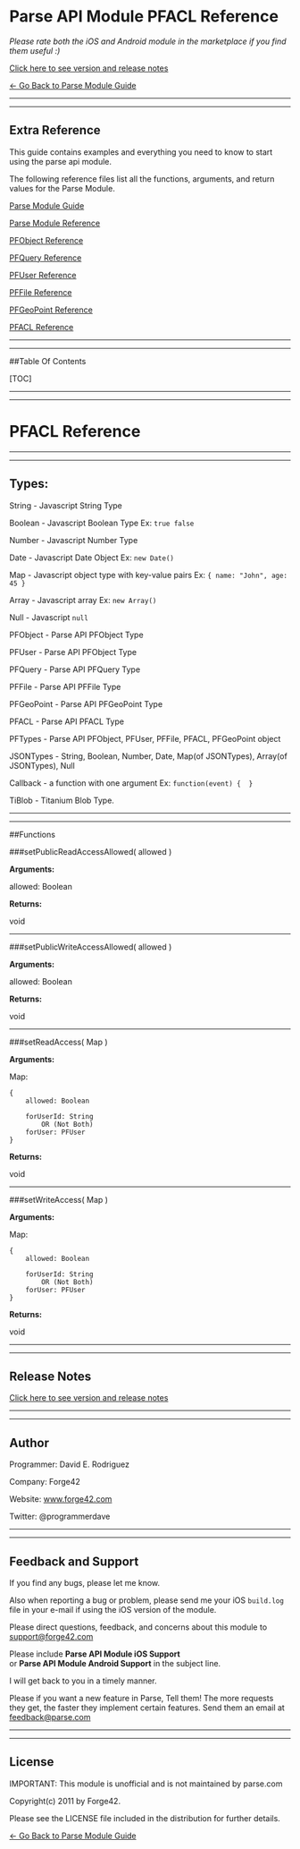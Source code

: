 # Parse API Module PFACL Reference

_Please rate both the iOS and Android module in the marketplace if you find them useful :)_

[Click here to see version and release notes](./releasenotes.html)

[<- Go Back to Parse Module Guide](./index.html)

____
____
## Extra Reference

This guide contains examples and everything you need to know to start using the parse api module. 

The following reference files list all the functions, arguments, and return values for the Parse Module.

[Parse Module Guide](./index.html)

[Parse Module Reference](./parsemodulereference.html)

[PFObject Reference](./pfobjectreference.html)

[PFQuery Reference](./pfqueryreference.html)

[PFUser Reference](./pfuserreference.html)

[PFFile Reference](./pffilereference.html)

[PFGeoPoint Reference](./pfgeopointreference.html)

[PFACL Reference](./pfaclreference.html)

____
____

##Table Of Contents

[TOC]

____
____

# PFACL Reference

____
____
## Types:

String - Javascript String Type

Boolean - Javascript Boolean Type Ex: `true false`

Number - Javascript Number Type

Date - Javascript Date Object Ex: `new Date()`

Map - Javascript object type with key-value pairs Ex: `{ name: "John", age: 45 }`

Array - Javascript array Ex: `new Array()`

Null - Javascript 	`null`

PFObject - Parse API PFObject Type

PFUser - Parse API PFObject Type

PFQuery - Parse API PFQuery Type

PFFile - Parse API PFFile Type

PFGeoPoint - Parse API PFGeoPoint Type

PFACL - Parse API PFACL Type

PFTypes - Parse API PFObject, PFUser, PFFile, PFACL, PFGeoPoint object

JSONTypes - String, Boolean, Number, Date, Map(of JSONTypes), Array(of JSONTypes), Null

Callback - a function with one argument Ex: `function(event) {  }`

TiBlob - Titanium Blob Type.

____
____
##Functions

###setPublicReadAccessAllowed( allowed )

__Arguments:__

allowed: Boolean

__Returns:__
	
void

____

###setPublicWriteAccessAllowed( allowed )

__Arguments:__

allowed: Boolean

__Returns:__
	
void

____

###setReadAccess( Map )

__Arguments:__

Map:	
	
	{
		allowed: Boolean

		forUserId: String  
			OR (Not Both) 
		forUser: PFUser
	}

__Returns:__
	
void

____

###setWriteAccess( Map )

__Arguments:__

Map:	
	
	{
		allowed: Boolean

		forUserId: String  
			OR (Not Both) 
		forUser: PFUser
	}

__Returns:__
	
void

____
____
## Release Notes 

[Click here to see version and release notes](./releasenotes.html)

____
____
## Author

Programmer: David E. Rodriguez

Company: Forge42

Website: www.forge42.com

Twitter: @programmerdave

____
____
## Feedback and Support

If you find any bugs, please let me know.

Also when reporting a bug or problem, please send me your iOS `build.log` file in your e-mail if using the iOS version of the module.

Please direct questions, feedback, and concerns about this module to [support@forge42.com](support@forge42.com)

Please include __Parse API Module iOS Support__  
or __Parse API Module Android Support__ in the subject line.

I will get back to you in a timely manner.

Please if you want a new feature in Parse, Tell them! The more requests they get, the faster they implement certain features. Send them an email at [feedback@parse.com](feedback@parse.com)

____
____
## License

IMPORTANT: This module is unofficial and is not maintained by parse.com

Copyright(c) 2011 by Forge42. 

Please see the LICENSE file included in the distribution for further details.

[<- Go Back to Parse Module Guide](./index.html)
